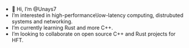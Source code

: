 - 👋 Hi, I’m @Unays7
- I’m interested in high-performance\low-latency computing, distrubuted systems and networking.
- I’m currently learning Rust and more C++.
- I’m looking to collaborate on open source C++ and Rust projects for HFT.

<!---
Unays7/Unays7 is a ✨ special ✨ repository because its `README.md` (this file) appears on your GitHub profile.
You can click the Preview link to take a look at your changes.
--->

